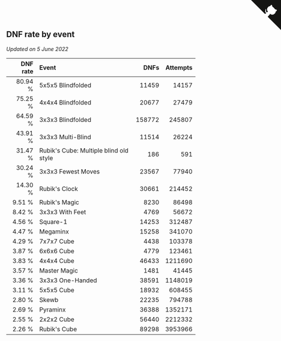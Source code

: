 ## DNF rate by event

*Updated on  5 June 2022*

| DNF rate | Event | DNFs | Attempts |
| ---: | :--- | ---: | ---: |
| 80.94 % | 5x5x5 Blindfolded | 11459 | 14157 |
| 75.25 % | 4x4x4 Blindfolded | 20677 | 27479 |
| 64.59 % | 3x3x3 Blindfolded | 158772 | 245807 |
| 43.91 % | 3x3x3 Multi-Blind | 11514 | 26224 |
| 31.47 % | Rubik's Cube: Multiple blind old style | 186 | 591 |
| 30.24 % | 3x3x3 Fewest Moves | 23567 | 77940 |
| 14.30 % | Rubik's Clock | 30661 | 214452 |
| 9.51 % | Rubik's Magic | 8230 | 86498 |
| 8.42 % | 3x3x3 With Feet | 4769 | 56672 |
| 4.56 % | Square-1 | 14253 | 312487 |
| 4.47 % | Megaminx | 15258 | 341070 |
| 4.29 % | 7x7x7 Cube | 4438 | 103378 |
| 3.87 % | 6x6x6 Cube | 4779 | 123461 |
| 3.83 % | 4x4x4 Cube | 46433 | 1211690 |
| 3.57 % | Master Magic | 1481 | 41445 |
| 3.36 % | 3x3x3 One-Handed | 38591 | 1148019 |
| 3.11 % | 5x5x5 Cube | 18932 | 608455 |
| 2.80 % | Skewb | 22235 | 794788 |
| 2.69 % | Pyraminx | 36388 | 1352171 |
| 2.55 % | 2x2x2 Cube | 56440 | 2212332 |
| 2.26 % | Rubik's Cube | 89298 | 3953966 |


<a href="https://github.com/JustinTimeCuber/wca_statistics" class="github-corner" aria-label="View source on Github"><svg width="80" height="80" viewBox="0 0 250 250" style="fill:#151513; color:#fff; position: absolute; top: 0; border: 0; right: 0;" aria-hidden="true"><path d="M0,0 L115,115 L130,115 L142,142 L250,250 L250,0 Z"></path><path d="M128.3,109.0 C113.8,99.7 119.0,89.6 119.0,89.6 C122.0,82.7 120.5,78.6 120.5,78.6 C119.2,72.0 123.4,76.3 123.4,76.3 C127.3,80.9 125.5,87.3 125.5,87.3 C122.9,97.6 130.6,101.9 134.4,103.2" fill="currentColor" style="transform-origin: 130px 106px;" class="octo-arm"></path><path d="M115.0,115.0 C114.9,115.1 118.7,116.5 119.8,115.4 L133.7,101.6 C136.9,99.2 139.9,98.4 142.2,98.6 C133.8,88.0 127.5,74.4 143.8,58.0 C148.5,53.4 154.0,51.2 159.7,51.0 C160.3,49.4 163.2,43.6 171.4,40.1 C171.4,40.1 176.1,42.5 178.8,56.2 C183.1,58.6 187.2,61.8 190.9,65.4 C194.5,69.0 197.7,73.2 200.1,77.6 C213.8,80.2 216.3,84.9 216.3,84.9 C212.7,93.1 206.9,96.0 205.4,96.6 C205.1,102.4 203.0,107.8 198.3,112.5 C181.9,128.9 168.3,122.5 157.7,114.1 C157.9,116.9 156.7,120.9 152.7,124.9 L141.0,136.5 C139.8,137.7 141.6,141.9 141.8,141.8 Z" fill="currentColor" class="octo-body"></path></svg></a><style>.github-corner:hover .octo-arm{animation:octocat-wave 560ms ease-in-out}@keyframes octocat-wave{0%,100%{transform:rotate(0)}20%,60%{transform:rotate(-25deg)}40%,80%{transform:rotate(10deg)}}@media (max-width:500px){.github-corner:hover .octo-arm{animation:none}.github-corner .octo-arm{animation:octocat-wave 560ms ease-in-out}}</style>
